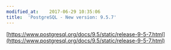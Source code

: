```yaml
---
modified_at:	2017-06-29 10:35:06
title:	'PostgreSQL - New version: 9.5.7'
---
```


[https://www.postgresql.org/docs/9.5/static/release-9-5-7.html](https://www.postgresql.org/docs/9.5/static/release-9-5-7.html)
